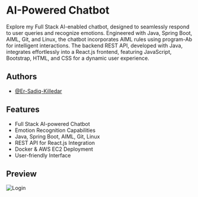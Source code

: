 
# AI-Powered Chatbot 

Explore my Full Stack AI-enabled chatbot, designed to seamlessly respond to user queries and recognize emotions. Engineered with Java, Spring Boot, AIML, Git, and Linux, the chatbot incorporates AIML rules using program-Ab for intelligent interactions. The backend REST API, developed with Java, integrates effortlessly into a React.js frontend, featuring JavaScript, Bootstrap, HTML, and CSS for a dynamic user experience.


## Authors

- [@Er-Sadiq-Killedar](https://github.com/Er-Sadiq)


## Features

- Full Stack AI-powered Chatbot
- Emotion Recognition Capabilities
- Java, Spring Boot, AIML, Git, Linux
- REST API for React.js Integration
- Docker & AWS EC2 Deployment
- User-friendly Interface

## Preview
![Login](https://github.com/Er-Sadiq/FullStack_AI_Powered_IntelliMood_Bot/assets/125464939/66a3bcec-2b3c-4997-8f46-e5f0fe9eb375)
